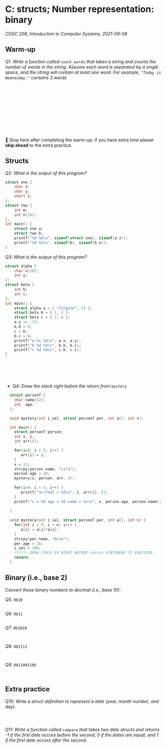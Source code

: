 # C: structs; Number representation: binary
_COSC 208, Introduction to Computer Systems, 2021-09-08_

## Warm-up
Q1: _Write a function called `count_words` that takes a string and counts the number of words in the string. Assume each word is separated by a single space, and the string will contain at least one word. For example, `"Today is Wednesday."` contains 3 words._
```C













```
🛑 Stop here after completing the warm-up; if you have extra time please **skip ahead** to the extra practice.

## Structs
Q2: _What is the output of this program?_
```C
struct one {
    char x;
    char y;
    short z;
};
struct two {
    int m;
    int n[10];
};
int main() {
    struct one a;
    struct two b;
    printf("%d %d\n", sizeof(struct one), sizeof(a.z));
    printf("%d %d\n", sizeof(b), sizeof(b.n));
}
```

<div style="page-break-after:always;"></div>
 
Q3: _What is the output of this program?_
```C
struct alpha {
    char x[10];
    int y;
};
struct beta {
    int b;
    int c;
};
int main() {
    struct alpha a = { "Colgate", 13 };
    struct beta b = { 1, 2 };
    struct beta c = { 3, 4 };
    a.y += -13;
    b.b = 5;
    c = b;
    b.c = 6;
    printf("a %s %d\n", a.x, a.y);
    printf("b %d %d\n", b.b, b.c);
    printf("c %d %d\n", c.b, c.c);
}
```
```





```


<div style="page-break-after:always;"></div>


* Q4: _Draw the stack right before the return from `mystery`_

```C
  struct personT {
  	char name[32];
  	int  age;
  };

  void mystery(int i_val, struct personT per, int a[], int n);

  int main() {
  	struct personT person;
  	int x, i;
  	int arr[5];

  	for(i=0; i < 5; i++) {
  	   arr[i] = i;   
  	}
  	x = 13;
  	strcpy(person.name, "Lila");
  	person.age = 10;
  	mystery(x, person, arr, 5);
  
  	for(i=0; i < 5; i++) {
  	   printf("arr[%d] = %d\n", i, arr[i], 5); 
  	}
  	printf("x = %d age = %d name = %s\n", x, person.age, person.name);  
                                
  }
 
  void mystery(int i_val, struct personT per, int a[], int n) {
  	for(int i = 0; i < n; i++) {
  	   a[i] = a[i]*a[i];
  	}
  	strcpy(per.name, "Orso");
  	per.age = 18;
  	i_val = 100;
  	//**** DRAW STACK IS RIGHT BEFORE return STATEMENT IS EXECUTED
  	return;
  }

```
<div style="page-break-after: always;"></div>

## Binary (i.e., base 2)
_Convert these binary numbers to decimal (i.e., base 10):_

Q5: `0b10`
```

```

Q6: `0b11`
```

```

Q7: `0b1010`
```


```

Q8: `0b1111`
```


```

Q9: `0b11001100`
```


```

## Extra practice
Q10: _Write a struct definition to represent a date (year, month number, and day)._
```C




```

Q11: _Write a function called `compare` that takes two date structs and returns -1 if the first date occurs before the second, 0 if the dates are equal, and 1 if the first date occurs after the second._